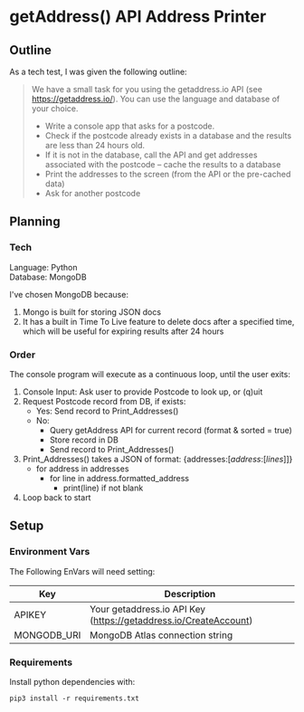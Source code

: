 # getAddress() API Address Printer

## Outline

As a tech test, I was given the following outline:
> We have a small task for you using the getaddress.io API (see <https://getaddress.io/>). You can use the language and database of your choice.
>
> - Write a console app that asks for a postcode.
> - Check if the postcode already exists in a database and the results are less than 24 hours old.
> - If it is not in the database, call the API and get addresses associated with the postcode – cache the results to a database
> - Print the addresses to the screen (from the API or the pre-cached data)
> - Ask for another postcode

## Planning

### Tech

Language: Python  
Database: MongoDB

I've chosen MongoDB because:

1. Mongo is built for storing JSON docs
2. It has a built in Time To Live feature to delete docs after a specified time, which will be useful for expiring results after 24 hours

### Order

The console program will execute as a continuous loop, until the user exits:

1. Console Input: Ask user to provide Postcode to look up, or (q)uit
2. Request Postcode record from DB, if exists:
    - Yes: Send record to Print_Addresses()
    - No:
      - Query getAddress API for current record (format & sorted = true)
      - Store record in DB
      - Send record to Print_Addresses()
3. Print_Addresses() takes a JSON of format: {addresses:[*address*:[*lines*]]}
    - for address in addresses
      - for line in address.formatted_address
        - print(line) if not blank
4. Loop back to start

## Setup

### Environment Vars

The Following EnVars will need setting:

| Key | Description |
|---|---|
APIKEY | Your getaddress.io API Key (<https://getaddress.io/CreateAccount>)
MONGODB_URI | MongoDB Atlas connection string

### Requirements

Install python dependencies with:

    pip3 install -r requirements.txt
